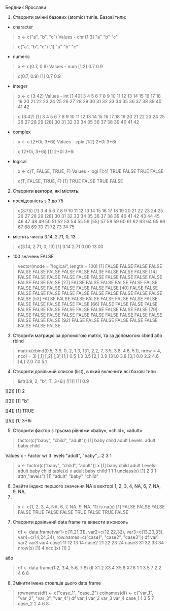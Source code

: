 Бердник Ярослави

1. Створити змінні базових (atomic) типів. 
Базові типи:
 - character
> x <- c("a", "b", "c")
Values -   chr [1:3] "a" "b" "c" 

> c("a", "b", "c")
[1] "a" "b" "c"

 - numeric
> x <- c(0.7, 0.9)
Values -   num [1:2] 0.7 0.9

> c(0.7, 0.9)
[1] 0.7 0.9

 - integer
> x <- c (3:42)
Values -   int [1:40] 3 4 5 6 7 8 9 10 11 12 13 14 15 16 17 18 19 20 21 22 23 24 25 26 27 28 29 30 31 32 33 34 35 36 37 38 39 40 41 42
 
> c (3:42)
 [1]  3  4  5  6  7  8  9 10 11 12 13 14 15 16 17 18 19 20 21 22 23 24 25 26 27 28 29
[28] 30 31 32 33 34 35 36 37 38 39 40 41 42

 - complex
> x <- c (2+0i, 3+6i)
Values -   cplx [1:2] 2+0i 3+6i

> c (2+0i, 3+6i)
[1] 2+0i 3+6i

 - logical
> x <- c(T, FALSE, TRUE, F)
Values -   logi [1:4] TRUE FALSE TRUE FALSE

> c(T, FALSE, TRUE, F)
[1]  TRUE FALSE  TRUE FALSE

2. Створити вектори, які містять:
* послідовність з 3 до 75
> c(3:75)
 [1]  3  4  5  6  7  8  9 10 11 12 13 14 15 16 17 18 19 20 21 22 23 24 25 26 27 28 29
[28] 30 31 32 33 34 35 36 37 38 39 40 41 42 43 44 45 46 47 48 49 50 51 52 53 54 55 56
[55] 57 58 59 60 61 62 63 64 65 66 67 68 69 70 71 72 73 74 75

* містять числа 3.14, 2.71, 0, 13
> c(3.14, 2.71, 0, 13)
[1]  3.14  2.71  0.00 13.00 

* 100 значень FALSE
> vector(mode = "logical", length = 100)
  [1] FALSE FALSE FALSE FALSE FALSE FALSE FALSE FALSE FALSE FALSE FALSE FALSE FALSE
 [14] FALSE FALSE FALSE FALSE FALSE FALSE FALSE FALSE FALSE FALSE FALSE FALSE FALSE
 [27] FALSE FALSE FALSE FALSE FALSE FALSE FALSE FALSE FALSE FALSE FALSE FALSE FALSE
 [40] FALSE FALSE FALSE FALSE FALSE FALSE FALSE FALSE FALSE FALSE FALSE FALSE FALSE
 [53] FALSE FALSE FALSE FALSE FALSE FALSE FALSE FALSE FALSE FALSE FALSE FALSE FALSE
 [66] FALSE FALSE FALSE FALSE FALSE FALSE FALSE FALSE FALSE FALSE FALSE FALSE FALSE
 [79] FALSE FALSE FALSE FALSE FALSE FALSE FALSE FALSE FALSE FALSE FALSE FALSE FALSE
 [92] FALSE FALSE FALSE FALSE FALSE FALSE FALSE FALSE FALSE

3. Створити матрицю за допомогою matrix, та за допомогою cbind або rbind

> matrix(cbind(0.5, 3.9, 0, 2, 1.3, 131, 2.2, 7, 3.5, 3.8, 4.6, 5.1), nrow = 4, ncol = 3)
     [,1]  [,2] [,3]
[1,]  0.5   1.3  3.5
[2,]  3.9 131.0  3.8
[3,]  0.0   2.2  4.6
[4,]  2.0   7.0  5.1

4. Створити довільний список (list), в який включити всі базові типи

> list(0.9, 2, "b", T, 3+6i)
[[1]]
[1] 0.9

[[2]]
[1] 2

[[3]]
[1] "b"

[[4]]
[1] TRUE

[[5]]
[1] 3+6i

5. Створити фактор з трьома рівнями «baby», «child», «adult»

> factor(c("baby", "child", "adult"))
[1] baby  child adult
Levels: adult baby child

Values x -    Factor w/ 3 levels "adult", "baby",..:2 3 1 


> x <- factor(c("baby", "child", "adult"))
> x
[1] baby  child adult
Levels: adult baby child
> table(x)
x
adult  baby child 
    1     1     1 
> unclass(x)
[1] 2 3 1
attr(,"levels")
[1] "adult" "baby"  "child"

6. Знайти індекс першого значення NA в векторі 1, 2, 3, 4, NA, 6, 7, NA, 9, NA,
11.

> x <- c(1, 2, 3, 4, NA, 6, 7, NA, 9, NA, 11)
> is.na(x)
 [1] FALSE FALSE FALSE FALSE  TRUE FALSE FALSE  TRUE FALSE  TRUE FALSE

7. Створити довільний data frame та вивести в консоль

> df <- data.frame(var1=c(11,21,31), var2=c(12,22,32), var3=c(13,23,33), var4=c(14,24,34), row.names=c("case1", "case2", "case3"))
> df
      var1 var2 var3 var4
case1   11   12   13   14
case2   21   22   23   24
case3   31   32   33   34
> nrow(x)
[1] 4
> ncol(x)
[1] 2

або

> df <- data.frame(1:2, 3:4, 5:6, 7:8)
> df
  X1.2 X3.4 X5.6 X7.8
1    1    3    5    7
2    2    4    6    8

8. Змінити імена стовпців цього data frame
> rownames(df) <- c("case_1", "case_2")
> colnames(df) <- c("var_1", "var_2", "var_3", "var_4")
> df
       var_1 var_2 var_3 var_4
case_1     1     3     5     7
case_2     2     4     6     8



















